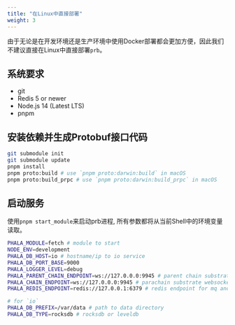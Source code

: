 ```yaml
---
title: "在Linux中直接部署"
weight: 3
---
```


由于无论是在开发环境还是生产环境中使用Docker部署都会更加方便，因此我们不建议直接在Linux中直接部署`prb`。

## 系统要求

- git
- Redis 5 or newer
- Node.js 14 (Latest LTS)
- pnpm

## 安装依赖并生成Protobuf接口代码

```bash
git submodule init
git submodule update
pnpm install
pnpm proto:build # use `pnpm proto:darwin:build` in macOS
pnpm proto:build_prpc # use `pnpm proto:darwin:build_prpc` in macOS
```

## 启动服务

使用`pnpm start_module`来启动prb进程, 所有参数都将从当前Shell中的环境变量读取。

```bash
PHALA_MODULE=fetch # module to start
NODE_ENV=development
PHALA_DB_HOST=io # hostname/ip to io service
PHALA_DB_PORT_BASE=9000
PHALA_LOGGER_LEVEL=debug
PHALA_PARENT_CHAIN_ENDPOINT=ws://127.0.0.0:9945 # parent chain substrate websocket endpoint
PHALA_CHAIN_ENDPOINT=ws://127.0.0.0:9945 # parachain substrate websocket endpoint
PHALA_REDIS_ENDPOINT=redis://127.0.0.1:6379 # redis endpoint for mq and rpc

# for `io`
PHALA_DB_PREFIX=/var/data # path to data directory
PHALA_DB_TYPE=rocksdb # rocksdb or leveldb
```
